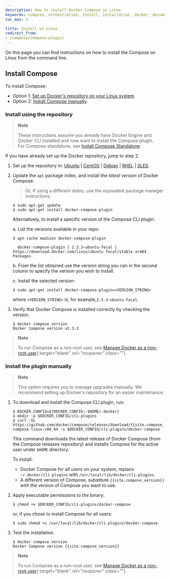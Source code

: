 ```yaml
---
description: How to install Docker Compose on Linux
keywords: compose, orchestration, install, installation, docker, documentation
toc_max: 3

title: Install on Linux
redirect_from:
- /compose/compose-plugin/
---
```


On this page you can find instructions on how to install the Compose on Linux from the command line.

## Install Compose

To install Compose:
* Option 1: [Set up Docker's repository on your Linux system](#install-using-the-repository).
* Option 2: [Install Compose manually](#install-the-plugin-manually).

### Install using the repository

> **Note**
>
> These instructions assume you already have Docker Engine and Docker CLI installed and now want to install the Compose plugin.  
For Compose standalone, see [Install Compose Standalone](./compose-other.md#on-linux).

If you have already set up the Docker repository, jump to step 2.

1. Set up the repository in:
[Ubuntu](../../engine/install/ubuntu.md/#set-up-the-repository) |
[CentOS](../../engine/install/centos.md/#set-up-the-repository) |
[Debian](../../engine/install/fedora.md/#set-up-the-repository) |
[RHEL](../../engine/install/fedora.md/#set-up-the-repository) |
[SLES](../../engine/install/sles.md/#set-up-the-repository).

2. Update the `apt` package index, and install the _latest version_ of Docker Compose:

    > Or, if using a different distro, use the equivalent package manager instructions.

    ```console
    $ sudo apt-get update
    $ sudo apt-get install docker-compose-plugin
    ```

    Alternatively, to install a specific version of the Compose CLI plugin:

    a. List the versions available in your repo:

      ```console
      $ apt-cache madison docker-compose-plugin

        docker-compose-plugin | 2.3.3~ubuntu-focal | https://download.docker.com/linux/ubuntu focal/stable arm64 Packages
      ```

    b. From the list obtained use the version string you can in the second column to specify the version you wish to install.

    c. Install the selected version:


      ```console
      $ sudo apt-get install docker-compose-plugin=<VERSION_STRING>
      ```
    where `<VERSION_STRING>` is, for example,`2.3.3~ubuntu-focal`.

3.  Verify that Docker Compose is installed correctly by checking the version.

    ```console
    $ docker compose version
    Docker Compose version v2.3.3
    ```

> **Note**
>
> To run Compose as a non-root user, see [Manage Docker as a non-root user](../../engine/install/linux-postinstall.md){:target="_blank" rel="noopener" class="_"}.


### Install the plugin manually

> **Note**
>
> This option requires you to manage upgrades manually. We recommend setting up Docker's repository for an easier maintenance.

1.  To download and install the Compose CLI plugin, run:

    ```console
    $ DOCKER_CONFIG=${DOCKER_CONFIG:-$HOME/.docker}
    $ mkdir -p $DOCKER_CONFIG/cli-plugins
    $ curl -SL https://github.com/docker/compose/releases/download/{{site.compose_version}}/docker-compose-linux-x86_64 -o $DOCKER_CONFIG/cli-plugins/docker-compose
    ```

    This command downloads the latest release of Docker Compose (from the Compose releases repository) and installs Compose for the active user under `$HOME` directory.

    To install:
    * Docker Compose for _all users_ on your system, replace `~/.docker/cli-plugins` with `/usr/local/lib/docker/cli-plugins`.
    * A different version of Compose, substitute `{{site.compose_version}}` with the version of Compose you want to use.

2. Apply executable permissions to the binary:

     ```console
    $ chmod +x $DOCKER_CONFIG/cli-plugins/docker-compose
    ```
    or, if you chose to install Compose for all users:

    ```console
    $ sudo chmod +x /usr/local/lib/docker/cli-plugins/docker-compose
    ```

3. Test the installation.

    ```console
    $ docker compose version
    Docker Compose version {{site.compose_version}}
    ```

> **Note**
>
> To run Compose as a non-root user, see [Manage Docker as a non-root user](../../engine/install/linux-postinstall.md){:target="_blank" rel="noopener" class="_"}.


